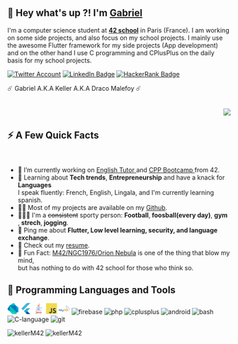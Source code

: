 <h2>👋 Hey what's up ?! I'm <a href="https://kellerm42.github.io/portfolio/" rel="noopener" target="_blank"> Gabriel </a></h2>
<p>I'm a computer science student at <strong><a href="https://42.fr/en/homepage/" rel="noopener" target="_blank"> 42 school</a></strong> in Paris (France). I am working on some side projects, and also focus on my school projects. I mainly use the awesome Flutter framework for my side projects (App development) and on the other hand I use C programming and CPlusPlus on the daily basis for my school projects.
</p>
<p><a href="https://twitter.com/KellerM42" target="_blank"><img src="https://img.shields.io/badge/-@KellerM42-0077B5?style=flat-square&amp;labelColor=fff&amp;logo=Twitter&amp;link=https://twitter.com/KellerM42" alt="Twitter Account"></a>  <a href="https://www.linkedin.com/in/kellerM42/" target="_blank"><img src="https://img.shields.io/badge/-@KellerM42-0077B5?style=flat-square&amp;labelColor=0077B5&amp;logo=LinkedIn&amp;link=https://www.linkedin.com/in/kellerM42/" alt="LinkedIn Badge"></a> <a href="https://www.hackerrank.com/kellerM42" target="_blank"><img src="https://img.shields.io/badge/-@KellerM42-0A0A0A?style=flat-square&amp;labelColor=0A0A0A&amp;logo=Hackerrank&amp;link=https://www.hackerrank.com/kellerM42" alt="HackerRank Badge"></a>
<p>☄️ Gabriel A.K.A Keller A.K.A Draco Malefoy ☄️</p> 
<br>
<img align="right" src="https://media.giphy.com/media/vycbOUskVAqYw/giphy.gif" />
<br>
<h2>⚡️ A Few Quick Facts</h2>
<br>
<ul>
<li>🔭 I’m currently working on <a href="https://github.com/kellerM42/english_tutor" target="_blank"> English Tutor </a> and <a href="https://github.com/kellerM42/CPP_training" target="_blank"> CPP Bootcamp </a> from 42.</li>
<li>🧐 Learning about <strong>Tech trends</strong>, <strong>Entrepreneurship</strong> and have a knack for <strong>Languages</strong><br>I speak fluently: French, English, Lingala, and I'm currently learning spanish.</li>
<li>👨‍💻 Most of my projects are available on my <a href="https://github.com/kellerM42" target="_blank">Github</a>.</li>
<li>🏋🏾‍♂️ I'm a <del>consistent</del> sporty person: <strong>Football</strong>,<strong> foosball(every day)</strong>, <strong> gym</strong> ,<strong> strech</strong>,<strong> jogging</strong>.</li>
<li>💬 Ping me about <strong>Flutter, Low level learning, security, and language exchange</strong>.</li>
<li>📙 Check out my <a href="https://cvdesignr.com/p/612503fe2d005" target="_blank">resume</a>.</li>
<li>🎉 Fun Fact: <a href="https://en.wikipedia.org/wiki/Orion_Nebula" target="_blank">M42/NGC1976/Orion Nebula</a> is one of the thing that blow my mind,</br> but has nothing to do with 42 school for those who think so.</li>
</ul>
<h2>🚀 Programming Languages and Tools </h2>
<p align="left">
<img src="https://raw.githubusercontent.com/devicons/devicon/master/icons/dart/dart-original.svg" alt="dart" width="25" height="25" />
<img src="https://raw.githubusercontent.com/devicons/devicon/master/icons/flutter/flutter-original.svg" alt="flutter" width="25" height="25" />
<img src="https://raw.githubusercontent.com/devicons/devicon/master/icons/java/java-original-wordmark.svg" alt="java" width="25" height="25" />
<img src="https://raw.githubusercontent.com/devicons/devicon/master/icons/javascript/javascript-original.svg" alt="javascript" width="25" height="25" />
<img src="https://raw.githubusercontent.com/devicons/devicon/master/icons/mysql/mysql-original-wordmark.svg" alt="mysql" width="25" height="25" />
<img src="https://cdn.jsdelivr.net/gh/devicons/devicon/icons/firebase/firebase-plain-wordmark.svg" alt="firebase" width="25" height="25" />
<img src="https://cdn.jsdelivr.net/gh/devicons/devicon/icons/php/php-original.svg" alt="php" width="25" height="25" />
<img src="https://cdn.jsdelivr.net/gh/devicons/devicon/icons/cplusplus/cplusplus-original.svg" alt="cplusplus" width="25" height="25" />
<img src="https://cdn.jsdelivr.net/gh/devicons/devicon/icons/android/android-original-wordmark.svg" alt="android" width="25" height="25" />
 <img src="https://cdn.jsdelivr.net/gh/devicons/devicon/icons/bash/bash-original.svg" alt="bash" width="25" height="25" />
<img src="https://cdn.jsdelivr.net/gh/devicons/devicon/icons/c/c-original.svg" alt="C-language" width="25" height="25" />
 <img src="https://cdn.jsdelivr.net/gh/devicons/devicon/icons/git/git-original.svg" alt="git" width="25" height="25" />
</p>
<img src="https://github-readme-stats.vercel.app/api?username=kellerM42&show_icons=true&ayout=compact&count_private=true" alt="kellerM42" />
<img src="https://github-readme-stats.vercel.app/api/top-langs?username=kellerM42&show_icons=true&layout=compact&hide_border=true" alt="kellerM42" />
